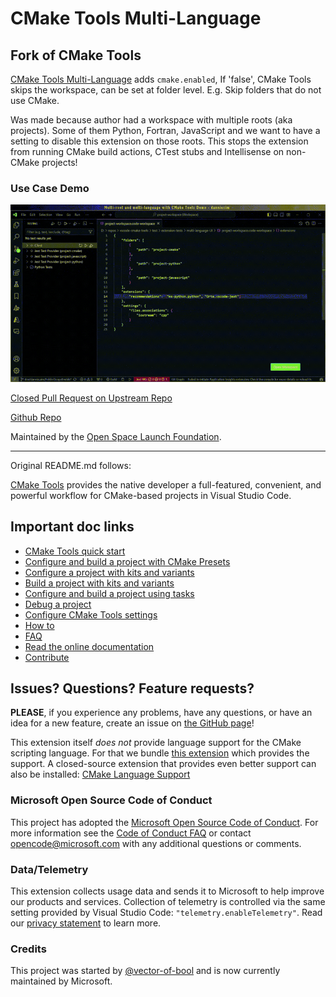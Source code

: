# CMake Tools Multi-Language

## Fork of CMake Tools

[CMake Tools Multi-Language](https://marketplace.visualstudio.com/items?itemName=OpenSpaceLaunchFoundation.cmake-tools-multi-lang) adds `cmake.enabled`, If 'false', CMake Tools skips the workspace, can be set at folder level. E.g. Skip folders that do not use CMake.

Was made because author had a workspace with multiple roots (aka projects). Some of them Python, Fortran, JavaScript and we want to have a setting to disable this extension on those roots. This stops the extension from running CMake build actions, CTest stubs and Intellisense on non-CMake projects!

### Use Case Demo

![Use Case Demo](docs/images/cmake-tools-multi-language-demo.gif)

[Closed Pull Request on Upstream Repo](https://github.com/microsoft/vscode-cmake-tools/pull/3646)

[Github Repo](https://github.com/openspacelaunch/vscode-cmake-tools-multi-lang)

Maintained by the [Open Space Launch Foundation](https://github.com/openspacelaunch).

---
Original README.md follows:

[CMake Tools](https://marketplace.visualstudio.com/items?itemName=ms-vscode.cmake-tools) provides the native developer a full-featured, convenient, and powerful workflow for CMake-based projects in Visual Studio Code.

## Important doc links

- [CMake Tools quick start](https://code.visualstudio.com/docs/cpp/CMake-linux)
- [Configure and build a project with CMake Presets](docs/cmake-presets.md)
- [Configure a project with kits and variants](docs/how-to.md#configure-a-project)
- [Build a project with kits and variants](docs/how-to.md#build-a-project)
- [Configure and build a project using tasks](docs/tasks.md)
- [Debug a project](docs/how-to.md#debug-a-project)
- [Configure CMake Tools settings](docs/cmake-settings.md)
- [How to](docs/how-to.md)
- [FAQ](docs/faq.md)
- [Read the online documentation](docs/README.md)
- [Contribute](CONTRIBUTING.md)

## Issues? Questions? Feature requests?

**PLEASE**, if you experience any problems, have any questions, or have an idea
for a new feature, create an issue on [the GitHub page](https://github.com/microsoft/vscode-cmake-tools)!

This extension itself *does not* provide language support for the CMake scripting language.
For that we bundle [this extension](https://marketplace.visualstudio.com/items?itemName=twxs.cmake) which provides the support.
A closed-source extension that provides even better support can also be installed: [CMake Language Support](https://marketplace.visualstudio.com/items?itemName=josetr.cmake-language-support-vscode)

### Microsoft Open Source Code of Conduct

This project has adopted the [Microsoft Open Source Code of Conduct](https://opensource.microsoft.com/codeofconduct/). For more information see the [Code of Conduct FAQ](https://opensource.microsoft.com/codeofconduct/faq/) or contact opencode@microsoft.com with any additional questions or comments.

### Data/Telemetry

This extension collects usage data and sends it to Microsoft to help improve our products and services. Collection of telemetry is controlled via the same setting provided by Visual Studio Code: `"telemetry.enableTelemetry"`. Read our [privacy statement](https://privacy.microsoft.com/en-us/privacystatement) to learn more.

### Credits

This project was started by [@vector-of-bool](https://github.com/vector-of-bool) and is now currently maintained by Microsoft.
